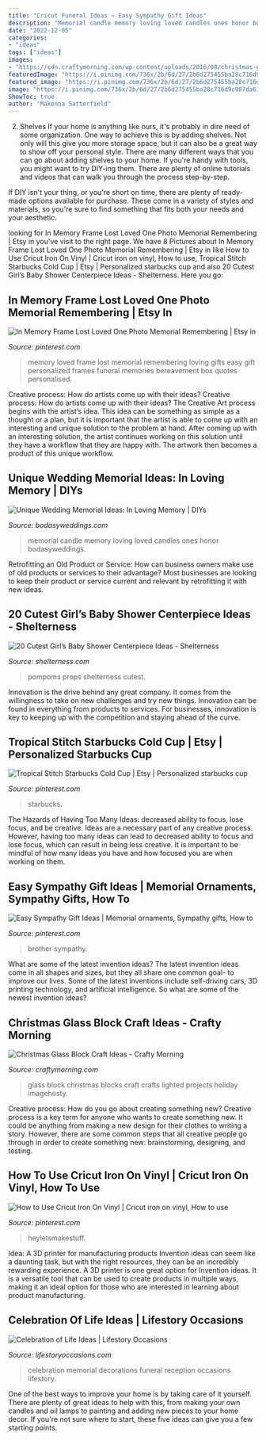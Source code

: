 ```yaml
---
title: "Cricut Funeral Ideas ~ Easy Sympathy Gift Ideas"
description: "Memorial candle memory loving loved candles ones honor bodasyweddings"
date: "2022-12-05"
categories:
- "ideas"
tags: ["ideas"]
images:
- "https://cdn.craftymorning.com/wp-content/uploads/2016/08/christmas-glass-block-crafts.png"
featuredImage: "https://i.pinimg.com/736x/2b/6d/27/2b6d275455ba28c716d9c987da6123cb.jpg"
featured_image: "https://i.pinimg.com/736x/2b/6d/27/2b6d275455ba28c716d9c987da6123cb.jpg"
image: "https://i.pinimg.com/736x/2b/6d/27/2b6d275455ba28c716d9c987da6123cb.jpg"
ShowToc: true
author: "Makenna Satterfield"
---
```



2. Shelves
If your home is anything like ours, it's probably in dire need of some organization. One way to achieve this is by adding shelves. Not only will this give you more storage space, but it can also be a great way to show off your personal style.
There are many different ways that you can go about adding shelves to your home. If you're handy with tools, you might want to try DIY-ing them. There are plenty of online tutorials and videos that can walk you through the process step-by-step.

If DIY isn't your thing, or you're short on time, there are plenty of ready-made options available for purchase. These come in a variety of styles and materials, so you're sure to find something that fits both your needs and your aesthetic.

	

		
looking for In Memory Frame Lost Loved One Photo Memorial Remembering | Etsy in you've visit to the right page. We have 8 Pictures about In Memory Frame Lost Loved One Photo Memorial Remembering | Etsy in like How to Use Cricut Iron On Vinyl | Cricut iron on vinyl, How to use, Tropical Stitch Starbucks Cold Cup | Etsy | Personalized starbucks cup and also 20 Cutest Girl’s Baby Shower Centerpiece Ideas - Shelterness. Here you go:
		
    
## In Memory Frame Lost Loved One Photo Memorial Remembering | Etsy In

<img loading=lazy src="https://i.pinimg.com/736x/55/1c/31/551c313380c4ab8abea685b77f359cae.jpg" onerror="this.onerror=null;this.src='https://tse1.mm.bing.net/th?id=OIP.PNWUYSc2DNPV288TPLRNQQHaJ4&amp;pid=15.1';" alt="In Memory Frame Lost Loved One Photo Memorial Remembering | Etsy in">

_Source: pinterest.com_

>memory loved frame lost memorial remembering loving gifts easy gift personalized frames funeral memories bereavement box quotes personalised. 

	

Creative process: How do artists come up with their ideas?
Creative process: How do artists come up with their ideas?
The Creative Art process begins with the artist’s idea. This idea can be something as simple as a thought or a plan, but it is important that the artist is able to come up with an interesting and unique solution to the problem at hand. After coming up with an interesting solution, the artist continues working on this solution until they have a workflow that they are happy with. The artwork then becomes a product of this unique workflow.

    
## Unique Wedding Memorial Ideas: In Loving Memory | DIYs

<img loading=lazy src="https://bodasyweddings.com/wp-content/uploads/2016/08/memorial-candle.jpg" onerror="this.onerror=null;this.src='https://tse4.mm.bing.net/th?id=OIP.7eib1c3HK4XsT8cqXbXsOgAAAA&amp;pid=15.1';" alt="Unique Wedding Memorial Ideas: In Loving Memory | DIYs">

_Source: bodasyweddings.com_

>memorial candle memory loving loved candles ones honor bodasyweddings. 

	

Retrofitting an Old Product or Service: How can business owners make use of old products or services to their advantage?
Most businesses are looking to keep their product or service current and relevant by retrofitting it with new ideas.

    
## 20 Cutest Girl’s Baby Shower Centerpiece Ideas - Shelterness

<img loading=lazy src="https://i.shelterness.com/2017/03/10-a-glitter-mason-jar-with-letter-props-and-pompoms.jpg" onerror="this.onerror=null;this.src='https://tse3.mm.bing.net/th?id=OIP.7vdJUj2HmwRkqeDoc5ZWMQHaMM&amp;pid=15.1';" alt="20 Cutest Girl’s Baby Shower Centerpiece Ideas - Shelterness">

_Source: shelterness.com_

>pompoms props shelterness cutest. 

	

Innovation is the drive behind any great company. It comes from the willingness to take on new challenges and try new things. Innovation can be found in everything from products to services. For businesses, innovation is key to keeping up with the competition and staying ahead of the curve.

    
## Tropical Stitch Starbucks Cold Cup | Etsy | Personalized Starbucks Cup

<img loading=lazy src="https://i.pinimg.com/736x/a5/5f/d5/a55fd5589bbd7304550bbc330e266c72.jpg" onerror="this.onerror=null;this.src='https://tse3.mm.bing.net/th?id=OIP.EkrXFMDKDlgQvb8bks2LPQHaJ3&amp;pid=15.1';" alt="Tropical Stitch Starbucks Cold Cup | Etsy | Personalized starbucks cup">

_Source: pinterest.com_

>starbucks. 

	

The Hazards of Having Too Many Ideas: decreased ability to focus, lose focus, and be creative.
Ideas are a necessary part of any creative process. However, having too many ideas can lead to decreased ability to focus and lose focus, which can result in being less creative. It is important to be mindful of how many ideas you have and how focused you are when working on them.

    
## Easy Sympathy Gift Ideas | Memorial Ornaments, Sympathy Gifts, How To

<img loading=lazy src="https://i.pinimg.com/736x/ca/ad/c4/caadc44b5923af9f1568831191813625.jpg" onerror="this.onerror=null;this.src='https://tse1.mm.bing.net/th?id=OIP.WMDQJDpF4Dkn2PxJQVVgXwHaNK&amp;pid=15.1';" alt="Easy Sympathy Gift Ideas | Memorial ornaments, Sympathy gifts, How to">

_Source: pinterest.com_

>brother sympathy. 

	

What are some of the latest invention ideas?
The latest invention ideas come in all shapes and sizes, but they all share one common goal- to improve our lives. Some of the latest inventions include self-driving cars, 3D printing technology, and artificial intelligence. So what are some of the newest invention ideas?

    
## Christmas Glass Block Craft Ideas - Crafty Morning

<img loading=lazy src="https://cdn.craftymorning.com/wp-content/uploads/2016/08/christmas-glass-block-crafts.png" onerror="this.onerror=null;this.src='https://tse3.mm.bing.net/th?id=OIP.5bfqAC1HvROFH_FMQ0t5NgHaHa&amp;pid=15.1';" alt="Christmas Glass Block Craft Ideas - Crafty Morning">

_Source: craftymorning.com_

>glass block christmas blocks craft crafts lighted projects holiday imagehosty. 

	

Creative process: How do you go about creating something new?
Creative process is a key term for anyone who wants to create something new. It could be anything from making a new design for their clothes to writing a story. However, there are some common steps that all creative people go through in order to create something new: brainstorming, designing, and testing.

    
## How To Use Cricut Iron On Vinyl | Cricut Iron On Vinyl, How To Use

<img loading=lazy src="https://i.pinimg.com/736x/2b/6d/27/2b6d275455ba28c716d9c987da6123cb.jpg" onerror="this.onerror=null;this.src='https://tse4.mm.bing.net/th?id=OIP.Ak_4MUYcy_T1ufJE4JCMPAHaLH&amp;pid=15.1';" alt="How to Use Cricut Iron On Vinyl | Cricut iron on vinyl, How to use">

_Source: pinterest.com_

>heyletsmakestuff. 

	

Idea: A 3D printer for manufacturing products
Invention ideas can seem like a daunting task, but with the right resources, they can be an incredibly rewarding experience. A 3D printer is one great option for Invention ideas. It is a versatile tool that can be used to create products in multiple ways, making it an ideal option for those who are interested in learning about product manufacturing.

    
## Celebration Of Life Ideas | Lifestory Occasions

<img loading=lazy src="http://www.lifestoryoccasions.com/wp-content/uploads/2014/12/celebration-of-life11.jpg" onerror="this.onerror=null;this.src='https://tse4.mm.bing.net/th?id=OIP.eup0WcVWdaquJv-r16kYFwHaLH&amp;pid=15.1';" alt="Celebration of Life Ideas | Lifestory Occasions">

_Source: lifestoryoccasions.com_

>celebration memorial decorations funeral reception occasions lifestory. 

	

One of the best ways to improve your home is by taking care of it yourself. There are plenty of great ideas to help with this, from making your own candles and oil lamps to painting and adding new pieces to your home decor. If you're not sure where to start, these five ideas can give you a few starting points.

